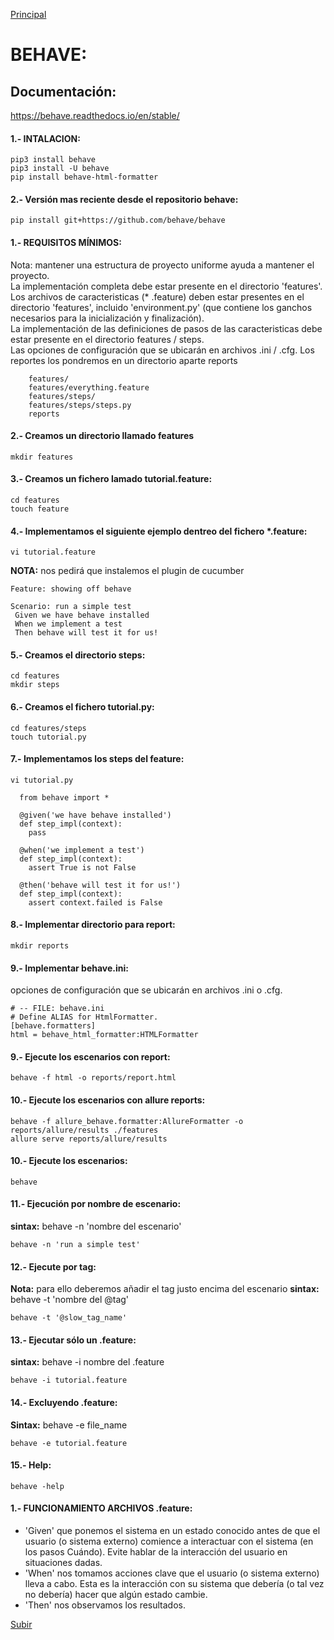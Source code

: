 <a name='top'></a>
[Principal](../README.md)<br/>

# BEHAVE:
## Documentación:

https://behave.readthedocs.io/en/stable/

#### 1.- INTALACION:
    pip3 install behave
    pip3 install -U behave
    pip install behave-html-formatter

#### 2.- Versión mas reciente desde el repositorio behave:
    pip install git+https://github.com/behave/behave

#### 1.- REQUISITOS MÍNIMOS:
Nota: mantener una estructura de proyecto uniforme ayuda a mantener el proyecto.<br>
La implementación completa debe estar presente en el directorio 'features'.<br>
Los archivos de caracteristicas (* .feature) deben estar presentes en el directorio 'features', incluido 'environment.py' (que contiene los ganchos necesarios para la inicialización y finalización).<br>
La implementación de las definiciones de pasos de las caracteristicas debe estar presente en el directorio features / steps.<br>
Las opciones de configuración que se ubicarán en archivos .ini / .cfg.
Los reportes los pondremos en un directorio aparte reports

        features/
        features/everything.feature
        features/steps/
        features/steps/steps.py
        reports

#### 2.- Creamos un directorio llamado features
    mkdir features

#### 3.- Creamos un fichero lamado tutorial.feature:
    cd features
    touch feature

#### 4.- Implementamos el siguiente ejemplo dentreo del fichero *.feature:
    vi tutorial.feature
**NOTA:** nos pedirá que instalemos el plugin de cucumber

    Feature: showing off behave

    Scenario: run a simple test
     Given we have behave installed
     When we implement a test
     Then behave will test it for us!
      
#### 5.- Creamos el directorio steps:
    cd features
    mkdir steps

#### 6.- Creamos el fichero tutorial.py:
    cd features/steps
    touch tutorial.py

#### 7.- Implementamos los steps del feature:
    vi tutorial.py

      from behave import *

      @given('we have behave installed')
      def step_impl(context):
        pass

      @when('we implement a test')
      def step_impl(context):
        assert True is not False

      @then('behave will test it for us!')
      def step_impl(context):
        assert context.failed is False

#### 8.- Implementar directorio para report:
    mkdir reports

#### 9.- Implementar behave.ini:
opciones de configuración que se ubicarán en archivos .ini o .cfg.

    # -- FILE: behave.ini
    # Define ALIAS for HtmlFormatter.
    [behave.formatters]
    html = behave_html_formatter:HTMLFormatter

#### 9.- Ejecute los escenarios con report:
    behave -f html -o reports/report.html

#### 10.- Ejecute los escenarios con allure reports:
    behave -f allure_behave.formatter:AllureFormatter -o reports/allure/results ./features
    allure serve reports/allure/results

#### 10.- Ejecute los escenarios:
    behave
    
#### 11.- Ejecución por nombre de escenario:
**sintax:** behave -n 'nombre del escenario'
   
    behave -n 'run a simple test'

#### 12.- Ejecute por tag:
**Nota:** para ello deberemos añadir el tag justo encima del escenario
**sintax:** behave -t 'nombre del @tag'

    behave -t '@slow_tag_name'

#### 13.- Ejecutar sólo un .feature:
**sintax:** behave -i nombre del .feature

    behave -i tutorial.feature

#### 14.- Excluyendo .feature:
**Sintax:** behave -e file_name

    behave -e tutorial.feature
   
#### 15.- Help:
    behave -help

#### 1.- FUNCIONAMIENTO ARCHIVOS .feature:
- 'Given' que ponemos el sistema en un estado conocido antes de que el usuario (o sistema externo) comience a interactuar con el sistema (en los pasos Cuándo). Evite hablar de la interacción del usuario en situaciones dadas.
- 'When' nos tomamos acciones clave que el usuario (o sistema externo) lleva a cabo. Esta es la interacción con su sistema que debería (o tal vez no debería) hacer que algún estado cambie.
- 'Then' nos observamos los resultados.

[Subir](#top)
